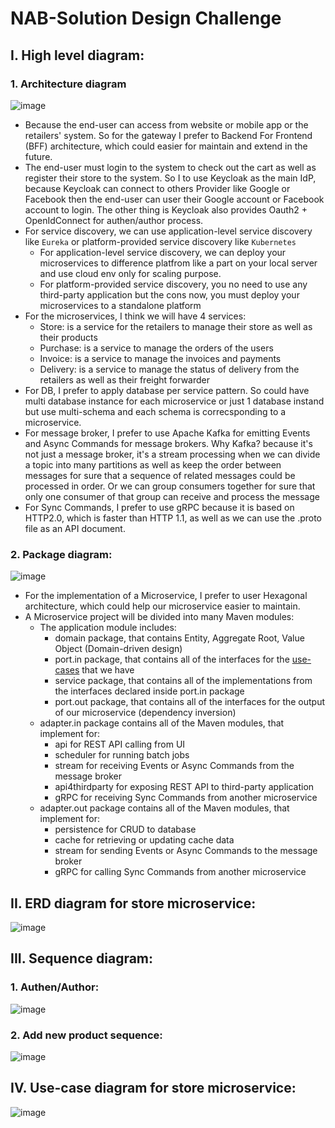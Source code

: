 # NAB-Solution Design Challenge
## I. High level diagram:
### 1. Architecture diagram
  ![image](https://user-images.githubusercontent.com/24229179/179405022-6f93ba1d-2852-4b0c-8ad6-90fe20285982.png)
  - Because the end-user can access from website or mobile app or the retailers' system. So for the gateway I prefer to Backend For Frontend (BFF) architecture, which could easier for maintain and extend in the future.
  - The end-user must login to the system to check out the cart as well as register their store to the system. So I to use Keycloak as the main IdP, because Keycloak can connect to others Provider like Google or Facebook then the end-user can user their Google account or Facebook account to login. The other thing is Keycloak also provides Oauth2 + OpenIdConnect for authen/author process.
  - For service discovery, we can use application-level service discovery like `Eureka` or platform-provided service discovery like `Kubernetes`
    * For application-level service discovery, we can deploy your microservices to difference platfrom like a part on your local server and use cloud env only for scaling purpose.
    * For platform-provided service discovery, you no need to use any third-party application but the cons now, you must deploy your microservices to a standalone platform
  - For the microservices, I think we will have 4 services:
    * Store: is a service for the retailers to manage their store as well as their products
    * Purchase: is a service to manage the orders of the users
    * Invoice: is a service to manage the invoices and payments
    * Delivery: is a service to manage the status of delivery from the retailers as well as their freight forwarder
  - For DB, I prefer to apply database per service pattern. So could have multi database instance for each microservice or just 1 database instand but use multi-schema and each schema is correcsponding to a microservice.
  - For message broker, I prefer to use Apache Kafka for emitting Events and Async Commands for message brokers. Why Kafka? because it's not just a message broker, it's a stream processing when we can divide a topic into many partitions as well as keep the order between messages for sure that a sequence of related messages could be processed in order. Or we can group consumers together for sure that only one consumer of that group can receive and process the message
  - For Sync Commands, I prefer to use gRPC because it is based on HTTP2.0, which is faster than HTTP 1.1, as well as we can use the .proto file as an API document.
### 2. Package diagram:
  ![image](https://user-images.githubusercontent.com/24229179/179405247-3263884c-c1a4-4383-a1dc-4a1f1049ba35.png)
  - For the implementation of a Microservice, I prefer to user Hexagonal architecture, which could help our microservice easier to maintain.
  - A Microservice project will be divided into many Maven modules:
    * The application module includes:
      + domain package, that contains Entity, Aggregate Root, Value Object (Domain-driven design)
      + port.in package, that contains all of the interfaces for the [use-cases]([/NAB-Challenge#iv-use-case-diagram-for-store-microservice](https://github.com/vlancer37/NAB-Challenge/blob/main/README.md#iv-use-case-diagram-for-store-microservice)) that we have
      + service package, that contains all of the implementations from the interfaces declared inside port.in package
      + port.out package, that contains all of the interfaces for the output of our microservice (dependency inversion)
    * adapter.in package contains all of the Maven modules, that implement for:
      + api for REST API calling from UI
      + scheduler for running batch jobs
      + stream for receiving Events or Async Commands from the message broker
      + api4thirdparty for exposing REST API to third-party application
      + gRPC for receiving Sync Commands from another microservice
    * adapter.out package contains all of the Maven modules, that implement for:
      + persistence for CRUD to database
      + cache for retrieving or updating cache data
      + stream for sending Events or Async Commands to the message broker
      + gRPC for calling Sync Commands from another microservice
## II. ERD diagram for store microservice:
  ![image](https://user-images.githubusercontent.com/24229179/179405437-dd9a3a66-bfe5-41f7-893d-80444b3ab006.png)
## III. Sequence diagram:
### 1. Authen/Author:
  ![image](https://user-images.githubusercontent.com/24229179/179405534-8aab50c9-f288-4d85-b5d0-8a31a19ce268.png)
### 2. Add new product sequence:
  ![image](https://user-images.githubusercontent.com/24229179/179418015-d6280931-c638-488c-a799-98c39b64c2c5.png)
## IV. Use-case diagram for store microservice:
  ![image](https://user-images.githubusercontent.com/24229179/179418997-62f5578a-380a-4ff1-8159-d08eea7e4221.png)

